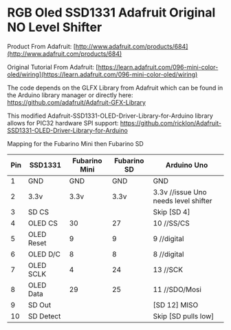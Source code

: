 # RGB Oled SSD1331 Adafruit Original NO Level Shifter

Product From Adafruit:
[http://www.adafruit.com/products/684](http://www.adafruit.com/products/684)

Original Tutorial From Adafruit:
[https://learn.adafruit.com/096-mini-color-oled/wiring](https://learn.adafruit.com/096-mini-color-oled/wiring)

The code depends on the GLFX Library from Adafruit which can be found in the Arduino library manager or directly here:
https://github.com/adafruit/Adafruit-GFX-Library

This modified Adafruit-SSD1331-OLED-Driver-Library-for-Arduino
 library allows for PIC32 hardware SPI support:
https://github.com/ricklon/Adafruit-SSD1331-OLED-Driver-Library-for-Arduino

Mapping for the Fubarino Mini then Fubarino SD

Pin | SSD1331 | Fubarino Mini | Fubarino SD | Arduino Uno
--- |----- | ----- | ----- | -----
1 | GND | GND | GND | GND
2 | 3.3v | 3.3v  | 3.3v | 3.3v //issue Uno needs level shifter
3 | SD CS | | | Skip [SD 4]
4 | OLED CS | 30 | 27 | 10 //SS/CS
5 | OLED Reset | 9 | 9 | 9 //digital
6| OLED D/C | 8 | 8 | 8 //digital
7 | OLED SCLK | 4 | 24 | 13 //SCK
8 | OLED Data | 29 | 25 | 11 //SDO/Mosi
9 | SD Out | | | [SD 12] MISO
10 | SD Detect | | | Skip [SD pulls low]
